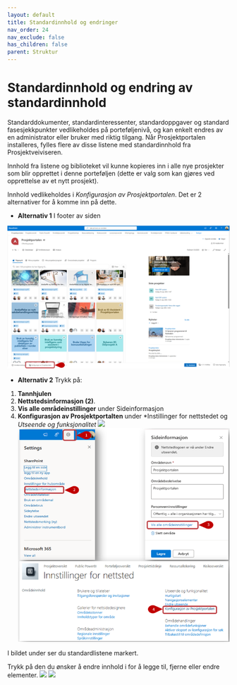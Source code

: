 ```yaml
---
layout: default
title: Standardinnhold og endringer
nav_order: 24
nav_exclude: false
has_children: false
parent: Struktur
---
```


# Standardinnhold og endring av standardinnhold
Standarddokumenter, standardinteressenter, standardoppgaver og standard fasesjekkpunkter vedlikeholdes på porteføljenivå, og kan enkelt endres av en administrator eller bruker med riktig tilgang. Når Prosjektportalen installeres, fylles flere av disse listene med standardinnhold fra Prosjektveiviseren.

Innhold fra listene og biblioteket vil kunne kopieres inn i alle nye prosjekter som blir opprettet i denne porteføljen (dette er valg som kan gjøres ved opprettelse av et nytt prosjekt).

Innhold vedlikeholdes i *Konfigurasjon av Prosjektportalen*. Det er 2 alternativer for å komme inn på dette.
- **Alternativ 1** I footer av siden
  
 ![](./media/2-KonfigPPAlt1.png)
  
- **Alternativ 2** Trykk på:
 1. **Tannhjulen** 
 2. **Nettstedsinformasjon (2)**.
 3. **Vis alle områdeinstillinger** under Sideinformasjon
 4. **Konfigurasjon av Prosjektportalten** under *Instillinger for nettstedet og *Utseende og funksjonalitet* 
![](./media/konfigurasjon.png)
![](./media/2-KonfigPPAlt2.png)

I bildet under ser du standardlistene markert.

Trykk på den du ønsker å endre innhold i for å legge til, fjerne eller endre elementer.
![](./media/KonfigProsjektportalen.png)
![](./media/2-KonfigProsjektportalen.png)



